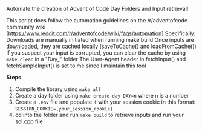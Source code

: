 Automate the creation of Advent of Code Day Folders and Input retrieval!

This script does follow the automation guidelines on the /r/adventofcode community wiki [https://www.reddit.com/r/adventofcode/wiki/faqs/automation]
Specifically:
    Downloads are manually initiated when running make build
    Once inputs are downloaded, they are cached locally (saveToCache() and loadFromCache())
        If you suspect your input is corrupted, you can clear the cache by using ```make clean``` in a "Day_" folder
    The User-Agent header in fetchInput() and fetchSampleInput() is set to me since I maintain this tool 

**Steps**
1. Compile the library using ```make all```
2. Create a day folder using ```make create-day DAY=n``` where n is a number
3. Create a ```.env``` file and populate it with your session cookie in this format: ```SESSION_COOKIE=[your_session_cookie]```
4. cd into the folder and run ```make build``` to retrieve inputs and run your sol.cpp file
